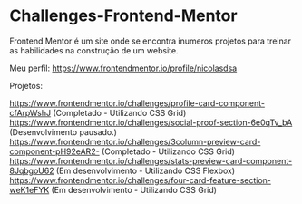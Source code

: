 # Challenges-Frontend-Mentor

Frontend Mentor é um site onde se encontra inumeros projetos para treinar as habilidades na construção de um website.

Meu perfil: https://www.frontendmentor.io/profile/nicolasdsa

Projetos:

https://www.frontendmentor.io/challenges/profile-card-component-cfArpWshJ (Completado - Utilizando CSS Grid)
https://www.frontendmentor.io/challenges/social-proof-section-6e0qTv_bA (Desenvolvimento pausado.)
https://www.frontendmentor.io/challenges/3column-preview-card-component-pH92eAR2- (Completado - Utilizando CSS Grid)
https://www.frontendmentor.io/challenges/stats-preview-card-component-8JqbgoU62 (Em desenvolvimento - Utilizando CSS Flexbox)
https://www.frontendmentor.io/challenges/four-card-feature-section-weK1eFYK (Em desenvolvimento - Utilizando CSS Grid)

 

